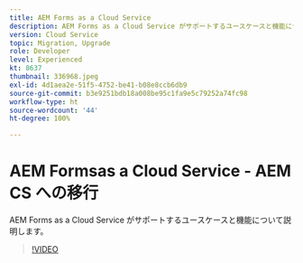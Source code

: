```yaml
---
title: AEM Forms as a Cloud Service
description: AEM Forms as a Cloud Service がサポートするユースケースと機能について説明します。
version: Cloud Service
topic: Migration, Upgrade
role: Developer
level: Experienced
kt: 8637
thumbnail: 336968.jpeg
exl-id: 4d1aea2e-51f5-4752-be41-b08e8ccb6db9
source-git-commit: b3e9251bdb18a008be95c1fa9e5c79252a74fc98
workflow-type: ht
source-wordcount: '44'
ht-degree: 100%

---
```


# AEM Formsas a Cloud Service - AEM CS への移行

AEM Forms as a Cloud Service がサポートするユースケースと機能について説明します。

>[!VIDEO](https://video.tv.adobe.com/v/336968?quality=12&learn=on)
